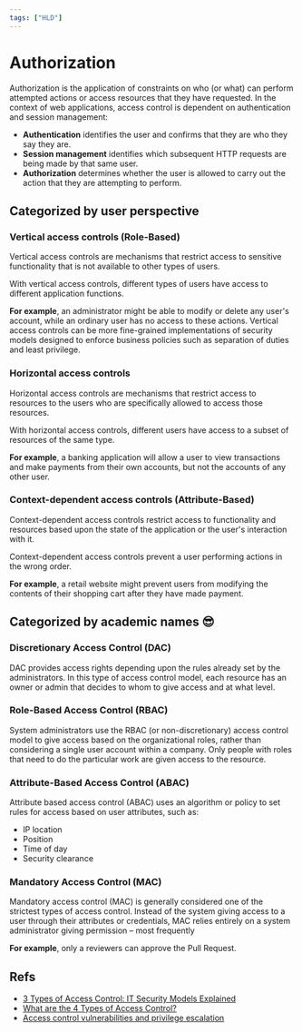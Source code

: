 ```yaml
---
tags: ["HLD"]
---
```


# Authorization

Authorization is the application of constraints on who (or what) can perform attempted actions or access resources that they have requested. In the context of web applications, access control is dependent on authentication and session management:
- **Authentication** identifies the user and confirms that they are who they say they are.
- **Session management** identifies which subsequent HTTP requests are being made by that same user.
- **Authorization** determines whether the user is allowed to carry out the action that they are attempting to perform.


<TagLinks />


## Categorized by user perspective 

### Vertical access controls (Role-Based)

Vertical access controls are mechanisms that restrict access to sensitive functionality that is not available to other types of users.

With vertical access controls, different types of users have access to different application functions. 

**For example**, an administrator might be able to modify or delete any user's account, while an ordinary user has no access to these actions. Vertical access controls can be more fine-grained implementations of security models designed to enforce business policies such as separation of duties and least privilege.


### Horizontal access controls 

Horizontal access controls are mechanisms that restrict access to resources to the users who are specifically allowed to access those resources.

With horizontal access controls, different users have access to a subset of resources of the same type. 

**For example**, a banking application will allow a user to view transactions and make payments from their own accounts, but not the accounts of any other user.

### Context-dependent access controls (Attribute-Based)

Context-dependent access controls restrict access to functionality and resources based upon the state of the application or the user's interaction with it.

Context-dependent access controls prevent a user performing actions in the wrong order. 

**For example**, a retail website might prevent users from modifying the contents of their shopping cart after they have made payment.


## Categorized by academic names 😎

### Discretionary Access Control (DAC)

DAC provides access rights depending upon the rules already set by the administrators. In this type of access control model, each resource has an owner or admin that decides to whom to give access and at what level. 

### Role-Based Access Control (RBAC)

System administrators use the RBAC (or non-discretionary) access control model to give access based on the organizational roles, rather than considering a single user account within a company. Only people with roles that need to do the particular work are given access to the resource.


### Attribute-Based Access Control (ABAC)

Attribute based access control (ABAC) uses an algorithm or policy to set rules for access based on user attributes, such as: 
- IP location
- Position
- Time of day
- Security clearance


### Mandatory Access Control (MAC)

Mandatory access control (MAC) is generally considered one of the strictest types of access control. Instead of the system giving access to a user through their attributes or credentials, MAC relies entirely on a system administrator giving permission – most frequently

**For example**, only a reviewers can approve the Pull Request.

## Refs
- [3 Types of Access Control: IT Security Models Explained](https://www.strongdm.com/blog/types-of-access-control)
- [What are the 4 Types of Access Control?](https://www.threatblockr.com/blog/4-types-of-access-control/)
- [Access control vulnerabilities and privilege escalation](https://portswigger.net/web-security/access-control)